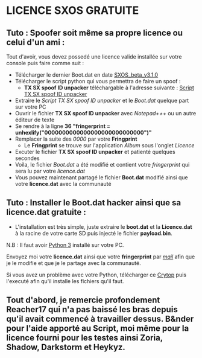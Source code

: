 # LICENCE SXOS GRATUITE

## Tuto : Spoofer soit même sa propre licence ou celui d'un ami :  

Tout d'avoir, vous devez possedé une licence valide installée sur votre console puis faire comme suit :  
  * Télécharger le dernier Boot.dat en date [SXOS_beta_v3.1.0](https://www.mediafire.com/file/z8td5k923wsqs9w/SXOS_beta_v3.1.0.zip/file)
  * Télécharger le script python qui vous permettra de faire un spoof : 
    * __TX SX spoof ID unpacker__ téléchargable à l'adresse suivante : [Script TX SX spoof ID unpacker](https://www.mediafire.com/file/8d6gqkcx5pj9h9k/TX_SX_spoof_ID_unpacker_-_by_Reacher17.rar/file)  
  * Extraire le _Script TX SX spoof ID unpacker_ et le _Boot.dat_ quelque part sur votre PC
  * Ouvrir le fichier __TX SX spoof ID unpacker__ avec _Notepad+++_ ou un autre éditeur de texte
  * Se rendre à la ligne __36 "fringerprint = unhexlify("0000000000000000000000000000")"__
  * Remplacer la suite des _0000_ par votre __Fringprint__  
    * Le __Fringprint__ se trouve sur l'application _Album_ sous l'onglet _Licence_  
  * Excuter le fichier __TX SX spoof ID unpacker__ et patienté quelques secondes
  * Voila, le fichier _Boot.dat_ a été modifié et contient votre _fringerprint_ qui sera lu par votre _licence.dat_
  * Vous pouvez maintenant partagé le fichier __Boot.dat__ modifié ainsi que votre __licence.dat__ avec la communauté  

## Tuto : Installer le Boot.dat hacker ainsi que sa licence.dat gratuite :  
  * L'installation est très simple, juste extraire le __boot.dat__ et la __Licence.dat__ à la racine de votre carte SD puis injecté le fichier __payload.bin__.


N.B : Il faut avoir [Python 3](https://www.python.org/downloads/) installé sur votre PC.

Envoyez moi votre __licence.dat__ ainsi que votre __fringerprint__ par _[mail](chronoss.games@gmail.com)_ afin que je le modifie et que je le partage avec la communauté.

Si vous avez un problème avec votre Python, télécharger ce [Crytop](xxxx) puis l'executé afin qu'il installe les fichiers qu'il faut.

## Tout d'abord, je remercie profondement Reacher17 qui n'a pas baissé les bras depuis qu'il avait commencé à travailler dessus. B&nder pour l'aide apporté au Script, moi même pour la licence fourni pour les testes ainsi Zoria, Shadow, Darkstorm et Heykyz.
